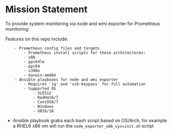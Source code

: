 # Mission Statement

To provide system monitoring via node and wmi exporter for Prometheus monitoring:

Features on this repo include:
```
	- Prometheus config files and targets
        - Prometheus install scripts for these architectures:
		- x86
		- ppc64le
		- ppc64
		- s390x
		- darwin-amd64
	- Ansible playbooks for node and wmi exporter
		- Requires 'jq' and 'ssh-keypass' for full automation
		- Supported OS
			- SLES12
			- RedHat6/7
			- CentOS6/7
			- Windows
			- UB16/18
```
- Ansible playbook grabs each bash script based on OS/Arch, for example a RHEL6 x86 vm will run the `node_exporter_x86_sysvinit.sh` script

